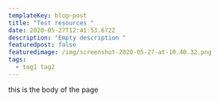 ```yaml
---
templateKey: blog-post
title: "Test resources "
date: 2020-05-27T12:41:53.672Z
description: "Empty description "
featuredpost: false
featuredimage: /img/screenshot-2020-05-27-at-10.40.32.png
tags:
  - tag1 tag2
---
```

this is the body of the page